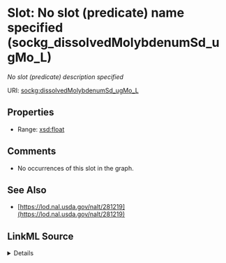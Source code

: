 

# Slot: No slot (predicate) name specified (sockg_dissolvedMolybdenumSd_ugMo_L)


_No slot (predicate) description specified_







URI: [sockg:dissolvedMolybdenumSd_ugMo_L](https://idir.uta.edu/sockg-ontology/docs/dissolvedMolybdenumSd_ugMo_L)



<!-- no inheritance hierarchy -->








## Properties

* Range: [xsd:float](http://www.w3.org/2001/XMLSchema#float)





## Comments

* No occurrences of this slot in the graph.

## See Also

* [https://lod.nal.usda.gov/nalt/281219](https://lod.nal.usda.gov/nalt/281219)



## LinkML Source

<details>

```yaml
name: sockg_dissolvedMolybdenumSd_ugMo_L
description: No slot (predicate) description specified
title: No slot (predicate) name specified
comments:
- No occurrences of this slot in the graph.
from_schema: soc-kg
see_also:
- https://lod.nal.usda.gov/nalt/281219
rank: 1000
domain: sockg_WaterQualityConc
slot_uri: sockg:dissolvedMolybdenumSd_ugMo_L
alias: sockg_dissolvedMolybdenumSd_ugMo_L
range: float

```
</details>